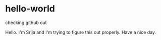 # hello-world
checking github out

Hello. I'm Srija and I'm trying to figure this out properly. Have a nice day.
